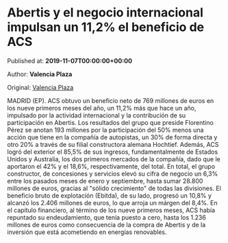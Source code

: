 
# Abertis y el negocio internacional impulsan un 11,2% el beneficio de ACS

Published at: **2019-11-07T00:00:00+00:00**

Author: **Valencia Plaza**

Original: [Valencia Plaza](https://valenciaplaza.com/abertis-y-el-negocio-internacional-impulsan-un-11-2-el-beneficio-de-acs)

MADRID (EP). ACS obtuvo un beneficio neto de 769 millones de euros en los nueve primeros meses del año, un 11,2% más que hace un año, impulsado por la actividad internacional y la contribución de su participación en Abertis. Los resultados del grupo que preside Florentino Pérez se anotan 193 millones por la participación del 50% menos una acción que tiene en la compañía de autopistas, un 30% de forma directa y otro 20% a través de su filial constructora alemana Hochtief.
Además, ACS logró del exterior el 85,5% de sus ingresos, fundamentalmente de Estados Unidos y Australia, los dos primeros mercados de la compañía, dado que le aportaron el 42% y el 18,6%, respectivamente, del total. En total, el grupo constructor, de concesiones y servicios elevó su cifra de negocio un 6,3% entre los pasados meses de enero y septiembre, hasta sumar 28.800 millones de euros, gracias al "sólido crecimiento" de todas las divisiones.
El beneficio bruto de explotación (Ebitda), de su lado, progresó un 10,8% y alcanzó los 2.406 millones de euros, lo que arroja un márgen del 8,4%.
En el capítulo financiero, al término de los nueve primeros meses, ACS había repuntado su endeudamiento, que tenía puesto a cero, hasta los 1.236 millones de euros como consecuencia de la compra de Abertis y de la inversión que está acometiendo en energías renovables.
